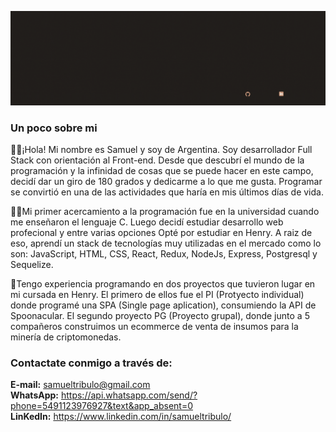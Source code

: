 ![GIF](https://github.com/samueltribulo/samueltribulo/blob/main/Samuel%20Tribulo.gif)               
### **Un poco sobre mi**

🙋‍♂️¡Hola! Mi nombre es Samuel y soy de Argentina. Soy desarrollador Full Stack con orientación al Front-end. Desde que descubrí el mundo de la programación y la infinidad de cosas que se puede hacer en este campo, decidí dar un giro de 180 grados y dedicarme a lo que me gusta. Programar se convirtió en una de las actividades que haría en mis últimos días de vida.


👨‍💻Mi primer acercamiento a la programación fue en la universidad cuando me enseñaron el lenguaje C. Luego decidí estudiar desarrollo web profecional y entre varias opciones Opté por estudiar en Henry. A raiz de eso, aprendí un stack de tecnologías muy utilizadas en el mercado como lo son: JavaScript, HTML, CSS, React, Redux, NodeJs, Express, Postgresql y Sequelize.

💼Tengo experiencia programando en dos proyectos que tuvieron lugar en mi cursada en Henry. El primero de ellos fue el PI (Protyecto individual) donde programé una SPA (Single page aplication), consumiendo la API de Spoonacular. El segundo proyecto PG (Proyecto grupal), donde junto a 5 compañeros construimos un ecommerce de venta de insumos para la minería de criptomonedas. 



### **Contactate conmigo a través de:**
**E-mail:** samueltribulo@gmail.com  
**WhatsApp:** https://api.whatsapp.com/send/?phone=5491123976927&text&app_absent=0    
**LinKedIn:** https://www.linkedin.com/in/samueltribulo/